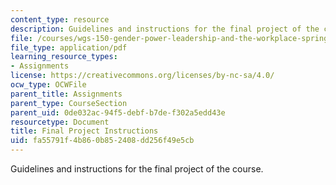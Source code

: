 ```yaml
---
content_type: resource
description: Guidelines and instructions for the final project of the course.
file: /courses/wgs-150-gender-power-leadership-and-the-workplace-spring-2015/fa55791f4b860b852408dd256f49e5cb_MITWGS_150S15_Finalproject.pdf
file_type: application/pdf
learning_resource_types:
- Assignments
license: https://creativecommons.org/licenses/by-nc-sa/4.0/
ocw_type: OCWFile
parent_title: Assignments
parent_type: CourseSection
parent_uid: 0de032ac-94f5-debf-b7de-f302a5edd43e
resourcetype: Document
title: Final Project Instructions
uid: fa55791f-4b86-0b85-2408-dd256f49e5cb
---
```

Guidelines and instructions for the final project of the course.